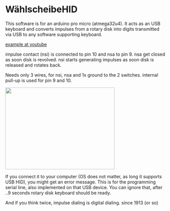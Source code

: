 # WählscheibeHID
This software is for an arduino pro micro (atmega32u4).
It acts as an USB keyboard and converts impulses from a rotary disk
into digits transmitted via USB to any software supporting keyboard.

[example at youtube](https://www.youtube.com/watch?v=h1p7Oikf-b4)

impulse contact (nsi) is connected to pin 10 and nsa to pin 9. nsa get closed
as soon disk is revolved. nsi starts generating impulses as soon
disk is released and rotates back.

Needs only 3 wires, for nsi, nsa and 1x ground to the 2 switches. internal pull-up is used
for pin 9 and 10.

<img src="https://github.com/antonmeyer/WaehlscheibeHID/blob/master/IMG_5230.JPG" height="256" width="342">

If you connect it to your computer (OS does not matter, as long it supports USB HID), you might get
an error message. This is for the programming serial line, also implemented on that USB device.
You can ignore that, after ..9 seconds rotary disk keyboard should be ready.

And if you think twice, impulse dialing is digital dialing. since 1913 (or so)

